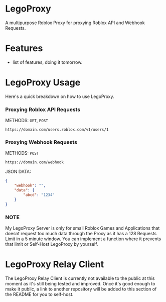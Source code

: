 # LegoProxy
A multipurpose Roblox Proxy for proxying Roblox API and Webhook Requests.

# Features
- list of features, doing it tomorrow.

# LegoProxy Usage
Here's a quick breakdown on how to use LegoProxy.

### Proxying Roblox API Requests
METHODS: `GET`, `POST`

```
https://domain.com/users.roblox.com/v1/users/1
```

### Proxying Webhook Requests
METHODS: `POST`

```
https://domain.com/webhook
```

JSON DATA:
```json
{
    "webhook": "",
    "data": {
        "abcd": "1234"
    }
}
```

### NOTE
My LegoProxy Server is only for small Roblox Games and Applications that doesnt request too much data through the Proxy as it has a 128 Requests Limit in a 5 minute window. You can implement a function where it prevents that limit or Self-Host LegoProxy by yourself.

# LegoProxy Relay Client
The LegoProxy Relay Client is currently not available to the public at this moment as it's still being tested and improved. Once it's good enough to make it public, a link to another repository will be added to this section of the README for you to self-host.
